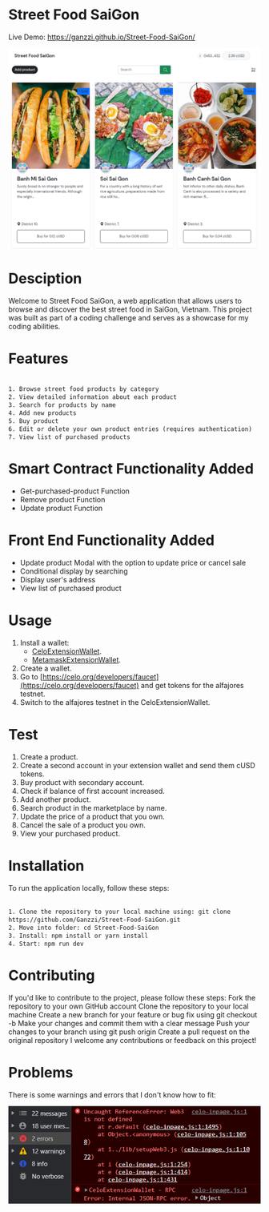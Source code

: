 # Street Food SaiGon

Live Demo: https://ganzzi.github.io/Street-Food-SaiGon/

![Alt text](./img/Screenshot.png "Optional title")

# Desciption

Welcome to Street Food SaiGon, a web application that allows users to browse and discover the best street food in SaiGon, Vietnam. This project was built as part of a coding challenge and serves as a showcase for my coding abilities.

# Features

```

1. Browse street food products by category
2. View detailed information about each product
3. Search for products by name 
4. Add new products
5. Buy product
6. Edit or delete your own product entries (requires authentication)
7. View list of purchased products

```

# Smart Contract Functionality Added

- Get-purchased-product Function
- Remove product Function
- Update product Function

# Front End Functionality Added

- Update product Modal with the option to update price or cancel sale
- Conditional display by searching
- Display user's address
- View list of purchased product

# Usage

1. Install a wallet:
   - [CeloExtensionWallet](https://chrome.google.com/webstore/detail/celoextensionwallet/kkilomkmpmkbdnfelcpgckmpcaemjcdh?hl=en).
   - [MetamaskExtensionWallet](https://chrome.google.com/webstore/detail/metamask/nkbihfbeogaeaoehlefnkodbefgpgknn?hl=en).
2. Create a wallet.
3. Go to [https://celo.org/developers/faucet](https://celo.org/developers/faucet) and get tokens for the alfajores testnet.
4. Switch to the alfajores testnet in the CeloExtensionWallet.

# Test

1. Create a product.
2. Create a second account in your extension wallet and send them cUSD tokens.
3. Buy product with secondary account.
4. Check if balance of first account increased.
5. Add another product.
6. Search product in the marketplace by name.
7. Update the price of a product that you own.
8. Cancel the sale of a product you own.
9. View your purchased product.

# Installation

To run the application locally, follow these steps:

```

1. Clone the repository to your local machine using: git clone https://github.com/Ganzzi/Street-Food-SaiGon.git
2. Move into folder: cd Street-Food-SaiGon
3. Install: npm install or yarn install
4. Start: npm run dev

```

# Contributing

If you'd like to contribute to the project, please follow these steps:
Fork the repository to your own GitHub account
Clone the repository to your local machine
Create a new branch for your feature or bug fix using git checkout -b <branch-name>
Make your changes and commit them with a clear message
Push your changes to your branch using git push origin <branch-name>
Create a pull request on the original repository
I welcome any contributions or feedback on this project!

# Problems

There is some warnings and errors that I don't know how to fit:

![Alt text](./img/ErrorScreenshot.png "Optional title")
